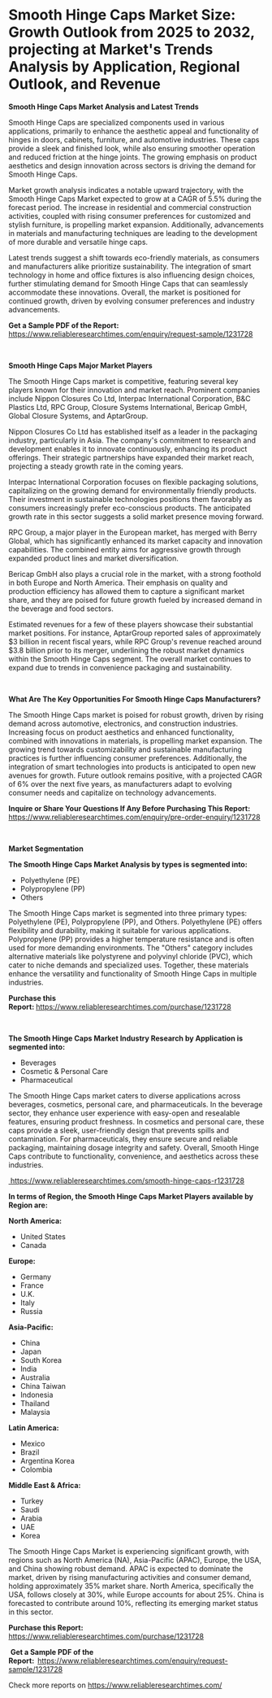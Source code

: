 <p><h1>Smooth Hinge Caps Market Size: Growth Outlook from 2025 to 2032, projecting at Market's Trends Analysis by Application, Regional Outlook, and Revenue</h1></p><p><strong>Smooth Hinge Caps Market Analysis and Latest Trends</strong></p>
<p><p>Smooth Hinge Caps are specialized components used in various applications, primarily to enhance the aesthetic appeal and functionality of hinges in doors, cabinets, furniture, and automotive industries. These caps provide a sleek and finished look, while also ensuring smoother operation and reduced friction at the hinge joints. The growing emphasis on product aesthetics and design innovation across sectors is driving the demand for Smooth Hinge Caps. </p><p>Market growth analysis indicates a notable upward trajectory, with the Smooth Hinge Caps Market expected to grow at a CAGR of 5.5% during the forecast period. The increase in residential and commercial construction activities, coupled with rising consumer preferences for customized and stylish furniture, is propelling market expansion. Additionally, advancements in materials and manufacturing techniques are leading to the development of more durable and versatile hinge caps. </p><p>Latest trends suggest a shift towards eco-friendly materials, as consumers and manufacturers alike prioritize sustainability. The integration of smart technology in home and office fixtures is also influencing design choices, further stimulating demand for Smooth Hinge Caps that can seamlessly accommodate these innovations. Overall, the market is positioned for continued growth, driven by evolving consumer preferences and industry advancements.</p></p>
<p><strong>Get a Sample PDF of the Report:&nbsp;</strong> <a href="https://www.reliableresearchtimes.com/enquiry/request-sample/1231728?utm_campaign=2527&utm_medium=2&utm_source=Github&utm_content=ia&utm_term=27022025&utm_id=smooth-hinge-caps">https://www.reliableresearchtimes.com/enquiry/request-sample/1231728</a></p>
<p>&nbsp;</p>
<p><strong>Smooth Hinge Caps Major Market Players</strong></p>
<p><p>The Smooth Hinge Caps market is competitive, featuring several key players known for their innovation and market reach. Prominent companies include Nippon Closures Co Ltd, Interpac International Corporation, B&C Plastics Ltd, RPC Group, Closure Systems International, Bericap GmbH, Global Closure Systems, and AptarGroup.</p><p>Nippon Closures Co Ltd has established itself as a leader in the packaging industry, particularly in Asia. The company's commitment to research and development enables it to innovate continuously, enhancing its product offerings. Their strategic partnerships have expanded their market reach, projecting a steady growth rate in the coming years.</p><p>Interpac International Corporation focuses on flexible packaging solutions, capitalizing on the growing demand for environmentally friendly products. Their investment in sustainable technologies positions them favorably as consumers increasingly prefer eco-conscious products. The anticipated growth rate in this sector suggests a solid market presence moving forward.</p><p>RPC Group, a major player in the European market, has merged with Berry Global, which has significantly enhanced its market capacity and innovation capabilities. The combined entity aims for aggressive growth through expanded product lines and market diversification.</p><p>Bericap GmbH also plays a crucial role in the market, with a strong foothold in both Europe and North America. Their emphasis on quality and production efficiency has allowed them to capture a significant market share, and they are poised for future growth fueled by increased demand in the beverage and food sectors.</p><p>Estimated revenues for a few of these players showcase their substantial market positions. For instance, AptarGroup reported sales of approximately $3 billion in recent fiscal years, while RPC Group's revenue reached around $3.8 billion prior to its merger, underlining the robust market dynamics within the Smooth Hinge Caps segment. The overall market continues to expand due to trends in convenience packaging and sustainability.</p></p>
<p>&nbsp;</p>
<p><strong>What Are The Key Opportunities For Smooth Hinge Caps Manufacturers?</strong></p>
<p><p>The Smooth Hinge Caps market is poised for robust growth, driven by rising demand across automotive, electronics, and construction industries. Increasing focus on product aesthetics and enhanced functionality, combined with innovations in materials, is propelling market expansion. The growing trend towards customizability and sustainable manufacturing practices is further influencing consumer preferences. Additionally, the integration of smart technologies into products is anticipated to open new avenues for growth. Future outlook remains positive, with a projected CAGR of 6% over the next five years, as manufacturers adapt to evolving consumer needs and capitalize on technology advancements.</p></p>
<p><strong>Inquire or Share Your Questions If Any Before Purchasing This Report:</strong> <a href="https://www.reliableresearchtimes.com/enquiry/pre-order-enquiry/1231728?utm_campaign=2527&utm_medium=2&utm_source=Github&utm_content=ia&utm_term=27022025&utm_id=smooth-hinge-caps">https://www.reliableresearchtimes.com/enquiry/pre-order-enquiry/1231728</a></p>
<p>&nbsp;</p>
<p><strong>Market Segmentation</strong></p>
<p><strong>The Smooth Hinge Caps Market Analysis by types is segmented into:</strong></p>
<p><ul><li>Polyethylene (PE)</li><li>Polypropylene (PP)</li><li>Others</li></ul></p>
<p><p>The Smooth Hinge Caps market is segmented into three primary types: Polyethylene (PE), Polypropylene (PP), and Others. Polyethylene (PE) offers flexibility and durability, making it suitable for various applications. Polypropylene (PP) provides a higher temperature resistance and is often used for more demanding environments. The "Others" category includes alternative materials like polystyrene and polyvinyl chloride (PVC), which cater to niche demands and specialized uses. Together, these materials enhance the versatility and functionality of Smooth Hinge Caps in multiple industries.</p></p>
<p><strong>Purchase this Report:&nbsp;</strong><a href="https://www.reliableresearchtimes.com/purchase/1231728?utm_campaign=2527&utm_medium=2&utm_source=Github&utm_content=ia&utm_term=27022025&utm_id=smooth-hinge-caps">https://www.reliableresearchtimes.com/purchase/1231728</a></p>
<p>&nbsp;</p>
<p><strong>The Smooth Hinge Caps Market Industry Research by Application is segmented into:</strong></p>
<p><ul><li>Beverages</li><li>Cosmetic & Personal Care</li><li>Pharmaceutical</li></ul></p>
<p><p>The Smooth Hinge Caps market caters to diverse applications across beverages, cosmetics, personal care, and pharmaceuticals. In the beverage sector, they enhance user experience with easy-open and resealable features, ensuring product freshness. In cosmetics and personal care, these caps provide a sleek, user-friendly design that prevents spills and contamination. For pharmaceuticals, they ensure secure and reliable packaging, maintaining dosage integrity and safety. Overall, Smooth Hinge Caps contribute to functionality, convenience, and aesthetics across these industries.</p></p>
<p><a href="https://www.reliableresearchtimes.com/smooth-hinge-caps-r1231728?utm_campaign=2527&utm_medium=2&utm_source=Github&utm_content=ia&utm_term=27022025&utm_id=smooth-hinge-caps">&nbsp;https://www.reliableresearchtimes.com/smooth-hinge-caps-r1231728</a></p>
<p><strong>In terms of Region, the Smooth Hinge Caps Market Players available by Region are:</strong></p>
<p>
    <p> <strong> North America: </strong>
        <ul>
            <li>United States</li>
            <li>Canada</li>
        </ul>
        </p> 
    <p> <strong> Europe: </strong>
        <ul>
            <li>Germany</li>
            <li>France</li>
            <li>U.K.</li>
            <li>Italy</li>
            <li>Russia</li>
        </ul>
        </p> 
    <p> <strong> Asia-Pacific: </strong>
        <ul>
            <li>China</li>
            <li>Japan</li>
            <li>South Korea</li>
            <li>India</li>
            <li>Australia</li>
            <li>China Taiwan</li>
            <li>Indonesia</li>
            <li>Thailand</li>
            <li>Malaysia</li>
        </ul>
        </p> 
    <p> <strong> Latin America: </strong>
        <ul>
            <li>Mexico</li>
            <li>Brazil</li>
            <li>Argentina Korea</li>
            <li>Colombia</li>
        </ul>
        </p> 
    <p> <strong> Middle East & Africa: </strong>
        <ul>
            <li>Turkey</li>
            <li>Saudi</li>
            <li>Arabia</li>
            <li>UAE</li>
            <li>Korea</li>
        </ul>
    </p>
    </p>
<p><p>The Smooth Hinge Caps Market is experiencing significant growth, with regions such as North America (NA), Asia-Pacific (APAC), Europe, the USA, and China showing robust demand. APAC is expected to dominate the market, driven by rising manufacturing activities and consumer demand, holding approximately 35% market share. North America, specifically the USA, follows closely at 30%, while Europe accounts for about 25%. China is forecasted to contribute around 10%, reflecting its emerging market status in this sector.</p></p>
<p><strong>Purchase this Report: </strong><a href="https://www.reliableresearchtimes.com/purchase/1231728?utm_campaign=2527&utm_medium=2&utm_source=Github&utm_content=ia&utm_term=27022025&utm_id=smooth-hinge-caps">https://www.reliableresearchtimes.com/purchase/1231728</a></p>
<p>&nbsp;<strong>Get a Sample PDF of the Report:&nbsp;&nbsp;</strong><a href="https://www.reliableresearchtimes.com/enquiry/request-sample/1231728?utm_campaign=2527&utm_medium=2&utm_source=Github&utm_content=ia&utm_term=27022025&utm_id=smooth-hinge-caps">https://www.reliableresearchtimes.com/enquiry/request-sample/1231728</a></p>
<p><strong></strong></p>
<p>Check more reports on <a href="https://www.reliableresearchtimes.com/?utm_campaign=2527&utm_medium=2&utm_source=Github&utm_content=ia&utm_term=27022025&utm_id=smooth-hinge-caps">https://www.reliableresearchtimes.com/</a></p>